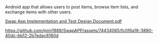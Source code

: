 Android app that allows users to post items, browse item lists, and exchange items with other users. 

[Swap App Implementation and Test Design Document.pdf](https://github.com/jnini1988/SwapAPP/files/13746152/Swap.App.Implementation.and.Test.Design.Document.pdf)

https://github.com/jnini1988/SwapAPP/assets/74434065/fc0f6a18-3890-40dc-bb12-2b7edac6160d

